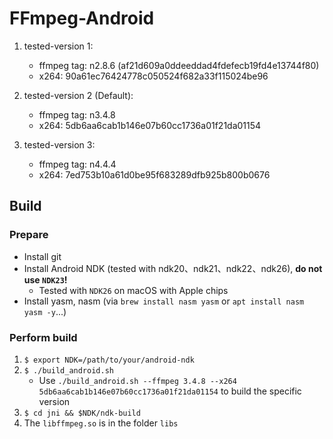 # FFmpeg-Android

1. tested-version 1:
    - ffmpeg tag: n2.8.6 (af21d609a0ddeeddad4fdefecb19fd4e13744f80)
    - x264: 90a61ec76424778c050524f682a33f115024be96

2. tested-version 2 (Default):
    - ffmpeg tag: n3.4.8
    - x264: 5db6aa6cab1b146e07b60cc1736a01f21da01154

3. tested-version 3:
    - ffmpeg tag: n4.4.4
    - x264: 7ed753b10a61d0be95f683289dfb925b800b0676

## Build

### Prepare

- Install git
- Install Android NDK (tested with ndk20、ndk21、ndk22、ndk26), __do not use `NDK23`!__
  - Tested with `NDK26` on macOS with Apple chips
- Install yasm, nasm (via `brew install nasm yasm` or `apt install nasm yasm -y`...)

### Perform build

1. `$ export NDK=/path/to/your/android-ndk`
2. `$ ./build_android.sh`
    - Use `./build_android.sh --ffmpeg 3.4.8 --x264 5db6aa6cab1b146e07b60cc1736a01f21da01154` to build the specific version
3. `$ cd jni && $NDK/ndk-build`
4. The `libffmpeg.so` is in the folder `libs`
